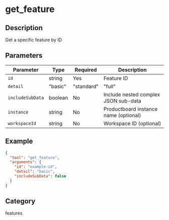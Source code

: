 # get_feature

## Description
Get a specific feature by ID

## Parameters

| Parameter | Type | Required | Description |
|-----------|------|----------|-------------|
| `id` | string | Yes | Feature ID |
| `detail` | "basic" | "standard" | "full" | No | Level of detail (default: standard) |
| `includeSubData` | boolean | No | Include nested complex JSON sub-data |
| `instance` | string | No | Productboard instance name (optional) |
| `workspaceId` | string | No | Workspace ID (optional) |

## Example

```json
{
  "tool": "get_feature",
  "arguments": {
    "id": "example-id",
    "detail": "basic",
    "includeSubData": false
  }
}
```

## Category
features

